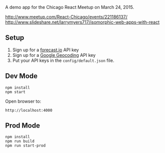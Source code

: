 A demo app for the Chicago React Meetup on March 24, 2015.

http://www.meetup.com/React-Chicago/events/221186137/
http://www.slideshare.net/larrymyers717/isomorphic-web-apps-with-react

## Setup

1. Sign up for a [forecast.io](https://developer.forecast.io/) API key
2. Sign up for a [Google Geocoding](https://developers.google.com/maps/documentation/geocoding/) API key
3. Put your API keys in the `config/default.json` file.

## Dev Mode

    npm install
    npm start

Open browser to:

    http://localhost:4000

## Prod Mode

	npm install
	npm run build
	npm run start-prod

